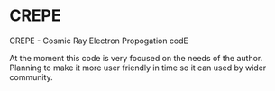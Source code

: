 # CREPE

CREPE - Cosmic Ray Electron Propogation codE

At the moment this code is very focused on the needs of the author.
Planning to make it more user friendly in time so it can used by wider community.
